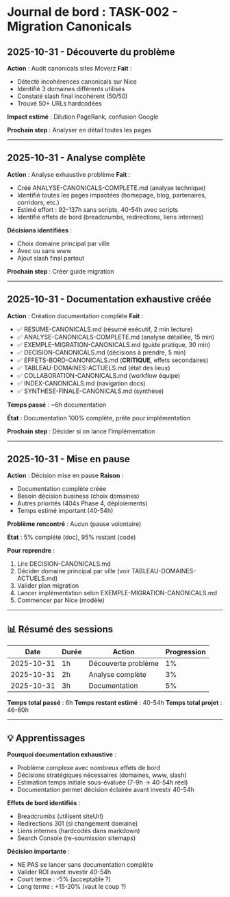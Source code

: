# Journal de bord : TASK-002 - Migration Canonicals

## 2025-10-31 - Découverte du problème

**Action** : Audit canonicals sites Moverz
**Fait** :
- Détecté incohérences canonicals sur Nice
- Identifié 3 domaines différents utilisés
- Constaté slash final incohérent (50/50)
- Trouvé 50+ URLs hardcodées

**Impact estimé** : Dilution PageRank, confusion Google

**Prochain step** : Analyser en détail toutes les pages

---

## 2025-10-31 - Analyse complète

**Action** : Analyse exhaustive problème
**Fait** :
- Créé ANALYSE-CANONICALS-COMPLETE.md (analyse technique)
- Identifié toutes les pages impactées (homepage, blog, partenaires, corridors, etc.)
- Estimé effort : 92-137h sans scripts, 40-54h avec scripts
- Identifié effets de bord (breadcrumbs, redirections, liens internes)

**Décisions identifiées** :
- Choix domaine principal par ville
- Avec ou sans www
- Ajout slash final partout

**Prochain step** : Créer guide migration

---

## 2025-10-31 - Documentation exhaustive créée

**Action** : Création documentation complète
**Fait** :
- ✅ RESUME-CANONICALS.md (résumé exécutif, 2 min lecture)
- ✅ ANALYSE-CANONICALS-COMPLETE.md (analyse détaillée, 15 min)
- ✅ EXEMPLE-MIGRATION-CANONICALS.md (guide pratique, 30 min)
- ✅ DECISION-CANONICALS.md (décisions à prendre, 5 min)
- ✅ EFFETS-BORD-CANONICALS.md (**CRITIQUE**, effets secondaires)
- ✅ TABLEAU-DOMAINES-ACTUELS.md (état des lieux)
- ✅ COLLABORATION-CANONICALS.md (workflow équipe)
- ✅ INDEX-CANONICALS.md (navigation docs)
- ✅ SYNTHESE-FINALE-CANONICALS.md (synthèse)

**Temps passé** : ~6h documentation

**État** : Documentation 100% complète, prête pour implémentation

**Prochain step** : Décider si on lance l'implémentation

---

## 2025-10-31 - Mise en pause

**Action** : Décision mise en pause
**Raison** : 
- Documentation complète créée
- Besoin décision business (choix domaines)
- Autres priorités (404s Phase 4, déploiements)
- Temps estimé important (40-54h)

**Problème rencontré** : Aucun (pause volontaire)

**État** : 5% complété (doc), 95% restant (code)

**Pour reprendre** :
1. Lire DECISION-CANONICALS.md
2. Décider domaine principal par ville (voir TABLEAU-DOMAINES-ACTUELS.md)
3. Valider plan migration
4. Lancer implémentation selon EXEMPLE-MIGRATION-CANONICALS.md
5. Commencer par Nice (modèle)

---

## 📊 Résumé des sessions

| Date | Durée | Action | Progression |
|------|-------|--------|-------------|
| 2025-10-31 | 1h | Découverte problème | 1% |
| 2025-10-31 | 2h | Analyse complète | 3% |
| 2025-10-31 | 3h | Documentation | 5% |

**Temps total passé** : 6h
**Temps restant estimé** : 40-54h
**Temps total projet** : 46-60h

---

## 💡 Apprentissages

**Pourquoi documentation exhaustive** :
- Problème complexe avec nombreux effets de bord
- Décisions stratégiques nécessaires (domaines, www, slash)
- Estimation temps initiale sous-évaluée (7-9h → 40-54h réel)
- Documentation permet décision éclairée avant investir 40-54h

**Effets de bord identifiés** :
- Breadcrumbs (utilisent siteUrl)
- Redirections 301 (si changement domaine)
- Liens internes (hardcodés dans markdown)
- Search Console (re-soumission sitemaps)

**Décision importante** :
- NE PAS se lancer sans documentation complète
- Valider ROI avant investir 40-54h
- Court terme : -5% (acceptable ?)
- Long terme : +15-20% (vaut le coup ?)


